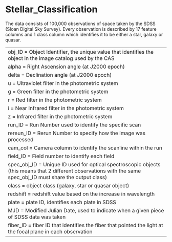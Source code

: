# Stellar_Classification

The data consists of 100,000 observations of space taken by the SDSS (Sloan Digital Sky Survey). Every observation is described by 17 feature columns and 1 class column which identifies it to be either a star, galaxy or quasar.

|                                                                                                                                                                 |
|-----------------------------------------------------------------------------------------------------------------------------------------------------------------|
| obj_ID = Object Identifier, the unique value that identifies the object in the image catalog used by the CAS                                                    |
| alpha = Right Ascension angle (at J2000 epoch)                                                                                                                  |
| delta = Declination angle (at J2000 epoch)                                                                                                                      |
| u = Ultraviolet filter in the photometric system                                                                                                                |
| g = Green filter in the photometric system                                                                                                                      |
| r = Red filter in the photometric system                                                                                                                        |
| i = Near Infrared filter in the photometric system                                                                                                              |
| z = Infrared filter in the photometric system                                                                                                                   |
| run_ID = Run Number used to identify the specific scan                                                                                                          |
| rereun_ID = Rerun Number to specify how the image was processed                                                                                                 |
| cam_col = Camera column to identify the scanline within the run                                                                                                 |
| field_ID = Field number to identify each field                                                                                                                  |
| spec_obj_ID = Unique ID used for optical spectroscopic objects (this means that 2 different observations with the same spec_obj_ID must share the output class) |
| class = object class (galaxy, star or quasar object)                                                                                                            |
| redshift = redshift value based on the increase in wavelength                                                                                                   |
| plate = plate ID, identifies each plate in SDSS                                                                                                                 |
| MJD = Modified Julian Date, used to indicate when a given piece of SDSS data was taken                                                                          |
| fiber_ID = fiber ID that identifies the fiber that pointed the light at the focal plane in each observation                                                     |

